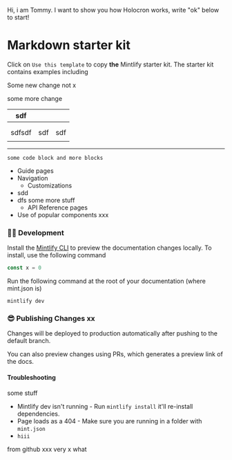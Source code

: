 Hi, i am Tommy. I want to show you how Holocron works, write "ok" below to start!

# Markdown starter kit

Click on `Use this template` to copy **the** Mintlify starter kit. The starter kit contains examples including

Some new change not x

some more change

| sdf    |     |     |
| ------ | --- | --- |
|        |     |     |
|        |     |     |
| sdfsdf | sdf | sdf |
|        |     |     |

---

```
some code block and more blocks
```

- Guide pages
- Navigation
  - Customizations
- sdd
- dfs some more stuff
  - API Reference pages
- Use of popular components xxx

### 👩‍💻 Development

Install the [Mintlify CLI](https://www.npmjs.com/package/mintlify) to preview the documentation changes locally. To install, use the following command

```javascript
const x = 0
```

<Mdx>
</Mdx>

Run the following command at the root of your documentation (where mint.json is)

```
mintlify dev
```

### 😎 Publishing Changes xx

Changes will be deployed to production automatically after pushing to the default branch.

You can also preview changes using PRs, which generates a preview link of the docs.

#### Troubleshooting

some stuff

- Mintlify dev isn't running - Run `mintlify install` it'll re-install dependencies.
- Page loads as a 404 - Make sure you are running in a folder with `mint.json`
- `hiii`

from github xxx very x
what